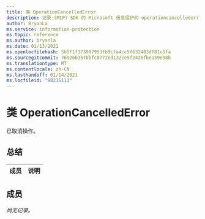 ```yaml
---
title: 类 OperationCancelledError
description: 记录 (MIP) SDK 的 Microsoft 信息保护的 operationcancellederror：：未定义的类。
author: BryanLa
ms.service: information-protection
ms.topic: reference
ms.author: bryanla
ms.date: 01/13/2021
ms.openlocfilehash: 5b5f1f373997953fb9cfa4cc5f632483df81c5fa
ms.sourcegitcommit: 76926b357bbfc8772ed132ce5f2426fbea59e98b
ms.translationtype: MT
ms.contentlocale: zh-CN
ms.lasthandoff: 01/14/2021
ms.locfileid: "98215113"
---
```

# <a name="class-operationcancellederror"></a>类 OperationCancelledError 
已取消操作。
  
## <a name="summary"></a>总结
 成员                        | 说明                                
--------------------------------|---------------------------------------------
  
## <a name="members"></a>成员
_尚无记录。_
